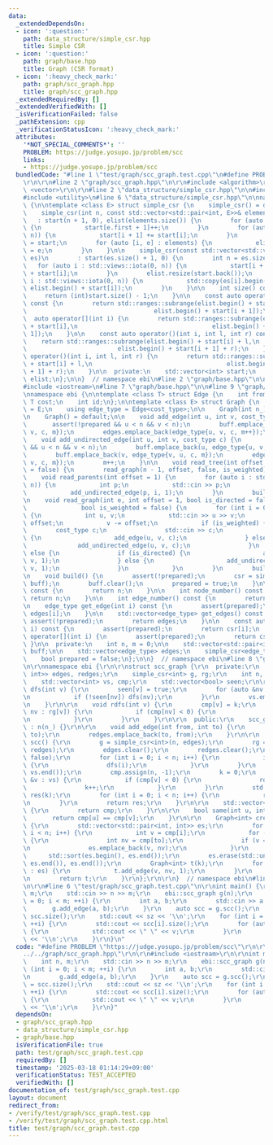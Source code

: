 ```yaml
---
data:
  _extendedDependsOn:
  - icon: ':question:'
    path: data_structure/simple_csr.hpp
    title: Simple CSR
  - icon: ':question:'
    path: graph/base.hpp
    title: Graph (CSR format)
  - icon: ':heavy_check_mark:'
    path: graph/scc_graph.hpp
    title: graph/scc_graph.hpp
  _extendedRequiredBy: []
  _extendedVerifiedWith: []
  _isVerificationFailed: false
  _pathExtension: cpp
  _verificationStatusIcon: ':heavy_check_mark:'
  attributes:
    '*NOT_SPECIAL_COMMENTS*': ''
    PROBLEM: https://judge.yosupo.jp/problem/scc
    links:
    - https://judge.yosupo.jp/problem/scc
  bundledCode: "#line 1 \"test/graph/scc_graph.test.cpp\"\n#define PROBLEM \"https://judge.yosupo.jp/problem/scc\"\
    \r\n\r\n#line 2 \"graph/scc_graph.hpp\"\n\r\n#include <algorithm>\r\n#include\
    \ <vector>\r\n\r\n#line 2 \"data_structure/simple_csr.hpp\"\n\n#include <ranges>\n\
    #include <utility>\n#line 6 \"data_structure/simple_csr.hpp\"\n\nnamespace ebi\
    \ {\n\ntemplate <class E> struct simple_csr {\n    simple_csr() = default;\n\n\
    \    simple_csr(int n, const std::vector<std::pair<int, E>>& elements)\n     \
    \   : start(n + 1, 0), elist(elements.size()) {\n        for (auto e : elements)\
    \ {\n            start[e.first + 1]++;\n        }\n        for (auto i : std::views::iota(0,\
    \ n)) {\n            start[i + 1] += start[i];\n        }\n        auto counter\
    \ = start;\n        for (auto [i, e] : elements) {\n            elist[counter[i]++]\
    \ = e;\n        }\n    }\n\n    simple_csr(const std::vector<std::vector<E>>&\
    \ es)\n        : start(es.size() + 1, 0) {\n        int n = es.size();\n     \
    \   for (auto i : std::views::iota(0, n)) {\n            start[i + 1] = (int)es[i].size()\
    \ + start[i];\n        }\n        elist.resize(start.back());\n        for (auto\
    \ i : std::views::iota(0, n)) {\n            std::copy(es[i].begin(), es[i].end(),\
    \ elist.begin() + start[i]);\n        }\n    }\n\n    int size() const {\n   \
    \     return (int)start.size() - 1;\n    }\n\n    const auto operator[](int i)\
    \ const {\n        return std::ranges::subrange(elist.begin() + start[i],\n  \
    \                                   elist.begin() + start[i + 1]);\n    }\n  \
    \  auto operator[](int i) {\n        return std::ranges::subrange(elist.begin()\
    \ + start[i],\n                                     elist.begin() + start[i +\
    \ 1]);\n    }\n\n    const auto operator()(int i, int l, int r) const {\n    \
    \    return std::ranges::subrange(elist.begin() + start[i] + l,\n            \
    \                         elist.begin() + start[i + 1] + r);\n    }\n    auto\
    \ operator()(int i, int l, int r) {\n        return std::ranges::subrange(elist.begin()\
    \ + start[i] + l,\n                                     elist.begin() + start[i\
    \ + 1] + r);\n    }\n\n  private:\n    std::vector<int> start;\n    std::vector<E>\
    \ elist;\n};\n\n}  // namespace ebi\n#line 2 \"graph/base.hpp\"\n\n#include <cassert>\n\
    #include <iostream>\n#line 7 \"graph/base.hpp\"\n\n#line 9 \"graph/base.hpp\"\n\
    \nnamespace ebi {\n\ntemplate <class T> struct Edge {\n    int from, to;\n   \
    \ T cost;\n    int id;\n};\n\ntemplate <class E> struct Graph {\n    using cost_type\
    \ = E;\n    using edge_type = Edge<cost_type>;\n\n    Graph(int n_) : n(n_) {}\n\
    \n    Graph() = default;\n\n    void add_edge(int u, int v, cost_type c) {\n \
    \       assert(!prepared && u < n && v < n);\n        buff.emplace_back(u, edge_type{u,\
    \ v, c, m});\n        edges.emplace_back(edge_type{u, v, c, m++});\n    }\n\n\
    \    void add_undirected_edge(int u, int v, cost_type c) {\n        assert(!prepared\
    \ && u < n && v < n);\n        buff.emplace_back(u, edge_type{u, v, c, m});\n\
    \        buff.emplace_back(v, edge_type{v, u, c, m});\n        edges.emplace_back(edge_type{u,\
    \ v, c, m});\n        m++;\n    }\n\n    void read_tree(int offset = 1, bool is_weighted\
    \ = false) {\n        read_graph(n - 1, offset, false, is_weighted);\n    }\n\n\
    \    void read_parents(int offset = 1) {\n        for (auto i : std::views::iota(1,\
    \ n)) {\n            int p;\n            std::cin >> p;\n            p -= offset;\n\
    \            add_undirected_edge(p, i, 1);\n        }\n        build();\n    }\n\
    \n    void read_graph(int e, int offset = 1, bool is_directed = false,\n     \
    \               bool is_weighted = false) {\n        for (int i = 0; i < e; i++)\
    \ {\n            int u, v;\n            std::cin >> u >> v;\n            u -=\
    \ offset;\n            v -= offset;\n            if (is_weighted) {\n        \
    \        cost_type c;\n                std::cin >> c;\n                if (is_directed)\
    \ {\n                    add_edge(u, v, c);\n                } else {\n      \
    \              add_undirected_edge(u, v, c);\n                }\n            }\
    \ else {\n                if (is_directed) {\n                    add_edge(u,\
    \ v, 1);\n                } else {\n                    add_undirected_edge(u,\
    \ v, 1);\n                }\n            }\n        }\n        build();\n    }\n\
    \n    void build() {\n        assert(!prepared);\n        csr = simple_csr<edge_type>(n,\
    \ buff);\n        buff.clear();\n        prepared = true;\n    }\n\n    int size()\
    \ const {\n        return n;\n    }\n\n    int node_number() const {\n       \
    \ return n;\n    }\n\n    int edge_number() const {\n        return m;\n    }\n\
    \n    edge_type get_edge(int i) const {\n        assert(prepared);\n        return\
    \ edges[i];\n    }\n\n    std::vector<edge_type> get_edges() const {\n       \
    \ assert(!prepared);\n        return edges;\n    }\n\n    const auto operator[](int\
    \ i) const {\n        assert(prepared);\n        return csr[i];\n    }\n    auto\
    \ operator[](int i) {\n        assert(prepared);\n        return csr[i];\n   \
    \ }\n\n  private:\n    int n, m = 0;\n\n    std::vector<std::pair<int, edge_type>>\
    \ buff;\n\n    std::vector<edge_type> edges;\n    simple_csr<edge_type> csr;\n\
    \    bool prepared = false;\n};\n\n}  // namespace ebi\n#line 8 \"graph/scc_graph.hpp\"\
    \n\r\nnamespace ebi {\r\n\r\nstruct scc_graph {\r\n  private:\r\n    std::vector<std::pair<int,\
    \ int>> edges, redges;\r\n    simple_csr<int> g, rg;\r\n    int n, k;\r\n\r\n\
    \    std::vector<int> vs, cmp;\r\n    std::vector<bool> seen;\r\n\r\n    void\
    \ dfs(int v) {\r\n        seen[v] = true;\r\n        for (auto &nv : g[v]) {\r\
    \n            if (!seen[nv]) dfs(nv);\r\n        }\r\n        vs.emplace_back(v);\r\
    \n    }\r\n\r\n    void rdfs(int v) {\r\n        cmp[v] = k;\r\n        for (auto\
    \ nv : rg[v]) {\r\n            if (cmp[nv] < 0) {\r\n                rdfs(nv);\r\
    \n            }\r\n        }\r\n    }\r\n\r\n  public:\r\n    scc_graph(int n_)\
    \ : n(n_) {}\r\n\r\n    void add_edge(int from, int to) {\r\n        edges.emplace_back(from,\
    \ to);\r\n        redges.emplace_back(to, from);\r\n    }\r\n\r\n    std::vector<std::vector<int>>\
    \ scc() {\r\n        g = simple_csr<int>(n, edges);\r\n        rg = simple_csr<int>(n,\
    \ redges);\r\n        edges.clear();\r\n        redges.clear();\r\n        seen.assign(n,\
    \ false);\r\n        for (int i = 0; i < n; i++) {\r\n            if (!seen[i])\
    \ {\r\n                dfs(i);\r\n            }\r\n        }\r\n        std::reverse(vs.begin(),\
    \ vs.end());\r\n        cmp.assign(n, -1);\r\n        k = 0;\r\n        for (auto\
    \ &v : vs) {\r\n            if (cmp[v] < 0) {\r\n                rdfs(v);\r\n\
    \                k++;\r\n            }\r\n        }\r\n        std::vector<std::vector<int>>\
    \ res(k);\r\n        for (int i = 0; i < n; i++) {\r\n            res[cmp[i]].emplace_back(i);\r\
    \n        }\r\n        return res;\r\n    }\r\n\r\n    std::vector<int> scc_id()\
    \ {\r\n        return cmp;\r\n    }\r\n\r\n    bool same(int u, int v) {\r\n \
    \       return cmp[u] == cmp[v];\r\n    }\r\n\r\n    Graph<int> create_graph()\
    \ {\r\n        std::vector<std::pair<int, int>> es;\r\n        for (int i = 0;\
    \ i < n; i++) {\r\n            int v = cmp[i];\r\n            for (auto to : g[i])\
    \ {\r\n                int nv = cmp[to];\r\n                if (v == nv) continue;\r\
    \n                es.emplace_back(v, nv);\r\n            }\r\n        }\r\n  \
    \      std::sort(es.begin(), es.end());\r\n        es.erase(std::unique(es.begin(),\
    \ es.end()), es.end());\r\n        Graph<int> t(k);\r\n        for (auto [v, nv]\
    \ : es) {\r\n            t.add_edge(v, nv, 1);\r\n        }\r\n        t.build();\r\
    \n        return t;\r\n    }\r\n};\r\n\r\n}  // namespace ebi\n#line 4 \"test/graph/scc_graph.test.cpp\"\
    \n\r\n#line 6 \"test/graph/scc_graph.test.cpp\"\n\r\nint main() {\r\n    int n,\
    \ m;\r\n    std::cin >> n >> m;\r\n    ebi::scc_graph g(n);\r\n    for (int i\
    \ = 0; i < m; ++i) {\r\n        int a, b;\r\n        std::cin >> a >> b;\r\n \
    \       g.add_edge(a, b);\r\n    }\r\n    auto scc = g.scc();\r\n    int sz =\
    \ scc.size();\r\n    std::cout << sz << '\\n';\r\n    for (int i = 0; i < sz;\
    \ ++i) {\r\n        std::cout << scc[i].size();\r\n        for (auto v : scc[i])\
    \ {\r\n            std::cout << \" \" << v;\r\n        }\r\n        std::cout\
    \ << '\\n';\r\n    }\r\n}\n"
  code: "#define PROBLEM \"https://judge.yosupo.jp/problem/scc\"\r\n\r\n#include \"\
    ../../graph/scc_graph.hpp\"\r\n\r\n#include <iostream>\r\n\r\nint main() {\r\n\
    \    int n, m;\r\n    std::cin >> n >> m;\r\n    ebi::scc_graph g(n);\r\n    for\
    \ (int i = 0; i < m; ++i) {\r\n        int a, b;\r\n        std::cin >> a >> b;\r\
    \n        g.add_edge(a, b);\r\n    }\r\n    auto scc = g.scc();\r\n    int sz\
    \ = scc.size();\r\n    std::cout << sz << '\\n';\r\n    for (int i = 0; i < sz;\
    \ ++i) {\r\n        std::cout << scc[i].size();\r\n        for (auto v : scc[i])\
    \ {\r\n            std::cout << \" \" << v;\r\n        }\r\n        std::cout\
    \ << '\\n';\r\n    }\r\n}"
  dependsOn:
  - graph/scc_graph.hpp
  - data_structure/simple_csr.hpp
  - graph/base.hpp
  isVerificationFile: true
  path: test/graph/scc_graph.test.cpp
  requiredBy: []
  timestamp: '2025-03-18 01:14:29+09:00'
  verificationStatus: TEST_ACCEPTED
  verifiedWith: []
documentation_of: test/graph/scc_graph.test.cpp
layout: document
redirect_from:
- /verify/test/graph/scc_graph.test.cpp
- /verify/test/graph/scc_graph.test.cpp.html
title: test/graph/scc_graph.test.cpp
---
```

